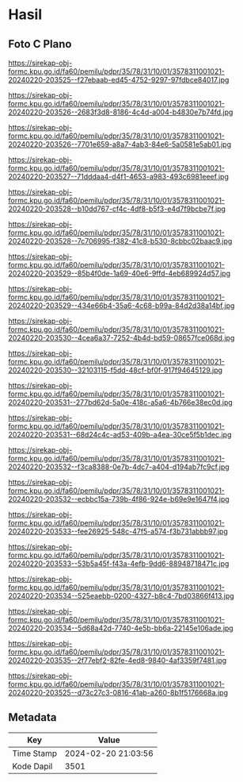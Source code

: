 # Hasil

## Foto C Plano

https://sirekap-obj-formc.kpu.go.id/fa60/pemilu/pdpr/35/78/31/10/01/3578311001021-20240220-203525--f27ebaab-ed45-4752-9297-97fdbce84017.jpg

https://sirekap-obj-formc.kpu.go.id/fa60/pemilu/pdpr/35/78/31/10/01/3578311001021-20240220-203526--2683f3d8-8186-4c4d-a004-b4830e7b74fd.jpg

https://sirekap-obj-formc.kpu.go.id/fa60/pemilu/pdpr/35/78/31/10/01/3578311001021-20240220-203526--7701e659-a8a7-4ab3-84e6-5a0581e5ab01.jpg

https://sirekap-obj-formc.kpu.go.id/fa60/pemilu/pdpr/35/78/31/10/01/3578311001021-20240220-203527--71dddaa4-d4f1-4653-a983-493c6981eeef.jpg

https://sirekap-obj-formc.kpu.go.id/fa60/pemilu/pdpr/35/78/31/10/01/3578311001021-20240220-203528--b10dd767-cf4c-4df8-b5f3-e4d7f9bcbe7f.jpg

https://sirekap-obj-formc.kpu.go.id/fa60/pemilu/pdpr/35/78/31/10/01/3578311001021-20240220-203528--7c706995-f382-41c8-b530-8cbbc02baac9.jpg

https://sirekap-obj-formc.kpu.go.id/fa60/pemilu/pdpr/35/78/31/10/01/3578311001021-20240220-203529--85b4f0de-1a69-40e6-9ffd-4eb689924d57.jpg

https://sirekap-obj-formc.kpu.go.id/fa60/pemilu/pdpr/35/78/31/10/01/3578311001021-20240220-203529--434e66b4-35a6-4c68-b99a-84d2d38a14bf.jpg

https://sirekap-obj-formc.kpu.go.id/fa60/pemilu/pdpr/35/78/31/10/01/3578311001021-20240220-203530--4cea6a37-7252-4b4d-bd59-08657fce068d.jpg

https://sirekap-obj-formc.kpu.go.id/fa60/pemilu/pdpr/35/78/31/10/01/3578311001021-20240220-203530--32103115-f5dd-48cf-bf0f-917f94645129.jpg

https://sirekap-obj-formc.kpu.go.id/fa60/pemilu/pdpr/35/78/31/10/01/3578311001021-20240220-203531--277bd62d-5a0e-418c-a5a6-4b766e38ec0d.jpg

https://sirekap-obj-formc.kpu.go.id/fa60/pemilu/pdpr/35/78/31/10/01/3578311001021-20240220-203531--68d24c4c-ad53-409b-a4ea-30ce5f5b1dec.jpg

https://sirekap-obj-formc.kpu.go.id/fa60/pemilu/pdpr/35/78/31/10/01/3578311001021-20240220-203532--f3ca8388-0e7b-4dc7-a404-d194ab7fc9cf.jpg

https://sirekap-obj-formc.kpu.go.id/fa60/pemilu/pdpr/35/78/31/10/01/3578311001021-20240220-203532--ecbbc15a-739b-4f86-924e-b69e9e1647f4.jpg

https://sirekap-obj-formc.kpu.go.id/fa60/pemilu/pdpr/35/78/31/10/01/3578311001021-20240220-203533--fee26925-548c-47f5-a574-f3b731abbb97.jpg

https://sirekap-obj-formc.kpu.go.id/fa60/pemilu/pdpr/35/78/31/10/01/3578311001021-20240220-203533--53b5a45f-f43a-4efb-9dd6-88948718471c.jpg

https://sirekap-obj-formc.kpu.go.id/fa60/pemilu/pdpr/35/78/31/10/01/3578311001021-20240220-203534--525eaebb-0200-4327-b8c4-7bd03866f413.jpg

https://sirekap-obj-formc.kpu.go.id/fa60/pemilu/pdpr/35/78/31/10/01/3578311001021-20240220-203534--5d68a42d-7740-4e5b-bb6a-22145e106ade.jpg

https://sirekap-obj-formc.kpu.go.id/fa60/pemilu/pdpr/35/78/31/10/01/3578311001021-20240220-203535--2f77ebf2-82fe-4ed8-9840-4af3359f7481.jpg

https://sirekap-obj-formc.kpu.go.id/fa60/pemilu/pdpr/35/78/31/10/01/3578311001021-20240220-203525--d73c27c3-0816-41ab-a260-8b1f5176668a.jpg


## Metadata

| Key        | Value               |
| ---------- | ------------------- |
| Time Stamp | 2024-02-20 21:03:56 |
| Kode Dapil | 3501                |



